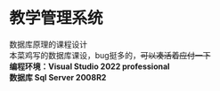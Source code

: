 # 教学管理系统
数据库原理的课程设计</br>
本菜鸡写的数据库课设，bug挺多的，~~可以凑活着应付一下~~
</br>
<b>编程环境：Visual Studio 2022 professional</b></br>
<b>数据库 Sql Server 2008R2</b>
